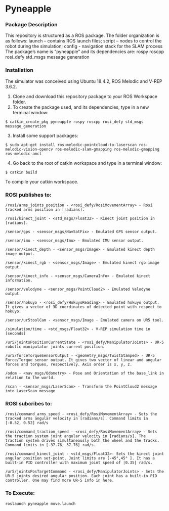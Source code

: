 # Pyneapple

### Package Description

This repository is structured as a ROS package. The folder organization is as follows:
launch – contains ROS launch files;
script – nodes to control the robot during the simulation;
config - navigation stack for the SLAM process
The package’s name is “pyneapple” and its dependencies are: rospy roscpp rosi_defy std_msgs message
generation

### Installation

The simulator was conceived using Ubuntu 18.4.2, ROS Melodic and V-REP 3.6.2.

1. Clone and download this repository package to your ROS Workspace folder.
2. To create the package used, and its dependencies, type in a new terminal window:

~~~
$ catkin_create_pkg pyneapple rospy roscpp rosi_defy std_msgs message_generation
~~~

3. Install some support packages:

~~~
$ sudo apt-get install ros-melodic-pointcloud-to-laserscan ros-melodic-vision-opencv ros-melodic-slam-gmapping ros-melodic-gmapping ros-melodic-amcl
~~~

4. Go back to the root of catkin workspace and type in a terminal window:

~~~
$ catkin build
~~~

To compile your catkin workspace.

### ROSI publishes to:


    /rosi/arms_joints_position - <rosi_defy/RosiMovementArray> - Rosi tracked arms position in [radians].

    /rosi/kinect_joint - <std_msgs/Float32> - Kinect joint position in [radians].

    /sensor/gps - <sensor_msgs/NavSatFix> - Emulated GPS sensor output.

    /sensor/imu - <sensor_msgs/Imu> - Emulated IMU sensor output.

    /sensor/kinect_depth - <sensor_msgs/Image> - Emulated kinect depth image output.

    /sensor/kinect_rgb - <sensor_msgs/Image> - Emulated kinect rgb image output.

    /sensor/kinect_info - <sensor_msgs/CameraInfo> - Emulated kinect information.

    /sensor/velodyne - <sensor_msgs/PointCloud2> - Emulated Velodyne output.

    /sensor/hokuyo - <rosi_defy/HokuyoReading> - Emulated hokuyo output. It gives a vector of 3D coordinates of detected point with respect to hokuyo.

    /sensor/ur5toolCam - <sensor_msgs/Image - Emulated camera on UR5 tool.

    /simulation/time - <std_msgs/Float32> - V-REP simulation time in [seconds]

    /ur5/jointsPositionCurrentState - <rosi_defy/ManipulatorJoints> - UR-5 robotic manipulator joints current position.

    /ur5/forceTorqueSensorOutput - <geometry_msgs/TwistStamped> - UR-5 Force/Torque sensor output. It gives two vector of linear and angular forces and torques, respectively. Axis order is x, y, z.
    
    /odom - <nav_msgs/Odometry> - Pose and Orientation of the base_link in relation to the world.
    
    /scan - <sensor_msgs/LaserScan> - Transform the PointCloud2 message into LaserScan message


### ROSI subcribes to:


    /rosi/command_arms_speed - <rosi_defy/RosiMovementArray> - Sets the tracked arms angular velocity in [radians/s]. Command limits in [-0.52, 0.52] rad/s

    /rosi/command_traction_speed - <rosi_defy/RosiMovementArray> - Sets the traction system joint angular velocity in [radians/s]. The traction system drives simultaneously both the wheel and the tracks. Command limits in [-37.76, 37.76] rad/s.

    /rosi/command_kinect_joint - <std_msgs/Float32>- Sets the kinect joint angular position set-point. Joint limits are [-45°,45° ]. It has a built-in PID controller with maximum joint speed of |0.35| rad/s.

    /ur5/jointsPosTargetCommand - <rosi_defy/ManipulatorJoints> - Sets the UR-5 joints desired angular position. Each joint has a built-in PID controller. One may find more UR-5 info in here.



### To Execute:

~~~
roslaunch pyneapple move.launch
~~~
